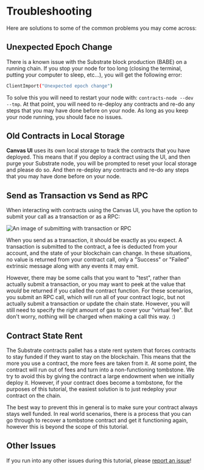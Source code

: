 Troubleshooting
===

Here are solutions to some of the common problems you may come across:

## Unexpected Epoch Change

There is a known issue with the Substrate block production (BABE) on a running chain. If you stop
your node for too long (closing the terminal, putting your computer to sleep, etc...), you will get
the following error:

```bash
ClientImport("Unexpected epoch change")
```

To solve this you will need to restart your node with: `contracts-node --dev --tmp`. At that point, you will
need to re-deploy any contracts and re-do any steps that you may have done before on your node. As
long as you keep your node running, you should face no issues.

## Old Contracts in Local Storage

**Canvas UI** uses its own local storage to track the contracts that you have deployed. This means
that if you deploy a contract using the UI, and then purge your Substrate node, you will be prompted to
reset your local storage and please do so. And then re-deploy any contracts and re-do any steps that
you may have done before on your node.

## Send as Transaction vs Send as RPC

When interacting with contracts using the Canvas UI, you have the option to submit your call as a
transaction or as a RPC:

![An image of submitting with transaction or RPC](./assets/send-as.png)

When you send as a transaction, it should be exactly as you expect. A transaction is submitted to
the contract, a fee is deducted from your account, and the state of your blockchain can change. In
these situations, no value is returned from your contract call, only a "Success" or "Failed"
extrinsic message along with any events it may emit.

However, there may be some calls that you want to "test", rather than actually submit a transaction,
or you may want to peek at the value that *would* be returned if you called the contract function.
For these scenarios, you submit an RPC call, which will run all of your contract logic, but not
actually submit a transaction or update the chain state. However, you will still need to specify
the right amount of gas to cover your "virtual fee". But don't worry, nothing will be charged when making a call this way. :)

## Contract State Rent

The Substrate contracts pallet has a state rent system that forces contracts to stay funded if they
want to stay on the blockchain. This means that the more you use a contract, the more fees are taken
from it. At some point, the contract will run out of fees and turn into a non-functioning tombstone.
We try to avoid this by giving the contract a large endowment when we initially deploy it. However,
if your contract does become a tombstone, for the purposes of this tutorial, the easiest solution is
to just redeploy your contract on the chain.

The best way to prevent this in general is to make sure your contract always stays well funded. In
real world scenarios, there is a process that you can go through to recover a tombstone contract and
get it functioning again, however this is beyond the scope of this tutorial.

## Other Issues

If you run into any other issues during this tutorial, please [report an issue](https://github.com/substrate-developer-hub/substrate-contracts-workshop/issues)!
